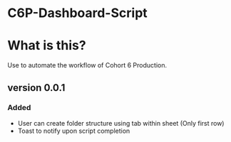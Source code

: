 # C6P-Dashboard-Script

 
 # What is this?
Use to automate the workflow of Cohort 6 Production.

## version 0.0.1
### Added
- User can create folder structure using tab within sheet (Only first row)
- Toast to notify upon script completion